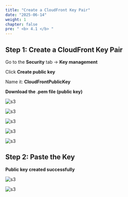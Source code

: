 ```yaml
---
title: "Create a CloudFront Key Pair"
date: "2025-06-14"
weight: 1
chapter: false
pre: " <b> 4.1 </b> "
---
```


## Step 1: Create a CloudFront Key Pair

Go to the **Security** tab → **Key management**

Click **Create public key**

Name it: **CloudFrontPublicKey**

**Download the .pem file (public key)**

![s3](/images/4.s3/1.png)

![s3](/images/4.s3/2.png)

![s3](/images/4.s3/3.png)

![s3](/images/4.s3/4.png)

![s3](/images/4.s3/5.png)

## Step 2: Paste the Key

**Public key created successfully**

![s3](/images/4.s3/6.png)

![s3](/images/4.s3/7.png)